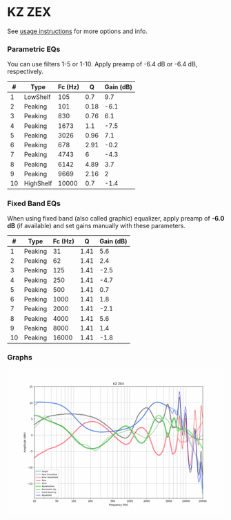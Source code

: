 # KZ ZEX
See [usage instructions](https://github.com/jaakkopasanen/AutoEq#usage) for more options and info.

### Parametric EQs
You can use filters 1-5 or 1-10. Apply preamp of -6.4 dB or -6.4 dB, respectively.

|   # | Type      |   Fc (Hz) |    Q |   Gain (dB) |
|-----|-----------|-----------|------|-------------|
|   1 | LowShelf  |       105 | 0.7  |         9.7 |
|   2 | Peaking   |       101 | 0.18 |        -6.1 |
|   3 | Peaking   |       830 | 0.76 |         6.1 |
|   4 | Peaking   |      1673 | 1.1  |        -7.5 |
|   5 | Peaking   |      3026 | 0.96 |         7.1 |
|   6 | Peaking   |       678 | 2.91 |        -0.2 |
|   7 | Peaking   |      4743 | 6    |        -4.3 |
|   8 | Peaking   |      6142 | 4.89 |         3.7 |
|   9 | Peaking   |      9669 | 2.16 |         2   |
|  10 | HighShelf |     10000 | 0.7  |        -1.4 |

### Fixed Band EQs
When using fixed band (also called graphic) equalizer, apply preamp of **-6.0 dB** (if available) and set gains manually with these parameters.

|   # | Type    |   Fc (Hz) |    Q |   Gain (dB) |
|-----|---------|-----------|------|-------------|
|   1 | Peaking |        31 | 1.41 |         5.6 |
|   2 | Peaking |        62 | 1.41 |         2.4 |
|   3 | Peaking |       125 | 1.41 |        -2.5 |
|   4 | Peaking |       250 | 1.41 |        -4.7 |
|   5 | Peaking |       500 | 1.41 |         0.7 |
|   6 | Peaking |      1000 | 1.41 |         1.8 |
|   7 | Peaking |      2000 | 1.41 |        -2.1 |
|   8 | Peaking |      4000 | 1.41 |         5.6 |
|   9 | Peaking |      8000 | 1.41 |         1.4 |
|  10 | Peaking |     16000 | 1.41 |        -1.8 |

### Graphs
![](./KZ%20ZEX.png)
